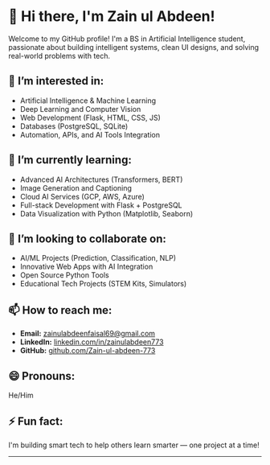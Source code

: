 # 👋 Hi there, I'm Zain ul Abdeen!

Welcome to my GitHub profile! I'm a BS in Artificial Intelligence student, passionate about building intelligent systems, clean UI designs, and solving real-world problems with tech.

## 👀 I’m interested in:
- Artificial Intelligence & Machine Learning  
- Deep Learning and Computer Vision  
- Web Development (Flask, HTML, CSS, JS)  
- Databases (PostgreSQL, SQLite)  
- Automation, APIs, and AI Tools Integration  

## 🌱 I’m currently learning:
- Advanced AI Architectures (Transformers, BERT)  
- Image Generation and Captioning  
- Cloud AI Services (GCP, AWS, Azure)  
- Full-stack Development with Flask + PostgreSQL  
- Data Visualization with Python (Matplotlib, Seaborn)  

## 💞️ I’m looking to collaborate on:
- AI/ML Projects (Prediction, Classification, NLP)  
- Innovative Web Apps with AI Integration  
- Open Source Python Tools  
- Educational Tech Projects (STEM Kits, Simulators)  

## 📫 How to reach me:
- **Email:** zainulabdeenfaisal69@gmail.com  
- **LinkedIn:** [linkedin.com/in/zainulabdeen773](http://www.linkedin.com/in/zain-ul-abdeen-48aa72318)  
- **GitHub:** [github.com/Zain-ul-abdeen-773](https://github.com/Zain-ul-abdeen-773)  

## 😄 Pronouns:
He/Him

## ⚡ Fun fact:
I'm building smart tech to help others learn smarter — one project at a time!

---

<!---
Zain-ul-abdeen-773/Zain-ul-abdeen-773 is a ✨ special ✨ repository because its `README.md` (this file) appears on your GitHub profile.
You can click the Preview link to take a look at your changes.
--->
